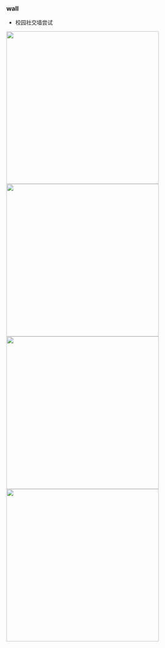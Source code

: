 ### wall
* 校园社交墙尝试
<img src="http://www.tttjh.com.cn/imgs/wall1.jpg" width="400px" />
<img src="http://www.tttjh.com.cn/imgs/wall2.jpg" width="400px" />
<img src="http://www.tttjh.com.cn/imgs/wall3.jpg" width="400px" />
<img src="http://www.tttjh.com.cn/imgs/wall4.jpg" width="400px" />
